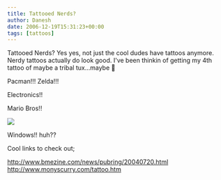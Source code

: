 ```yaml
---
title: Tattooed Nerds?
author: Danesh
date: 2006-12-19T15:31:23+00:00
tags: [tattoos]
---
```

Tattooed Nerds? Yes yes, not just the cool dudes have tattoos anymore. Nerdy tattoos actually do look good. I've been thinkin of getting my 4th tattoo of maybe a tribal tux&#8230;maybe 🙂

Pacman!!! Zelda!!!

Electronics!!

Mario Bros!!

![][1] 

Windows!! huh??

Cool links to check out;

http://www.bmezine.com/news/pubring/20040720.html  
http://www.monyscurry.com/tattoo.htm

 [1]: http://www.tonsoftattoos.com/wp-content/images/thumb-cache/26f3216e4954c86b8f8d395a452696c0.jpg
